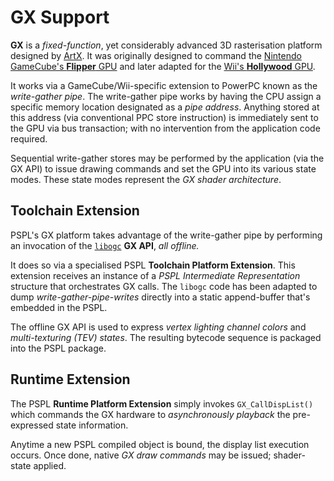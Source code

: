 GX Support
==========

**GX** is a *fixed-function*, yet considerably advanced 3D rasterisation 
platform designed by [ArtX](http://en.wikipedia.org/wiki/ArtX). 
It was originally designed to command the 
[Nintendo GameCube's **Flipper** GPU](http://en.wikipedia.org/wiki/Nintendo_Gamecube#Technical_specifications)
and later adapted for the 
[Wii's **Hollywood** GPU](http://en.wikipedia.org/wiki/Hollywood_%28graphics_chip%29).

It works via a GameCube/Wii-specific extension to PowerPC known as the *write-gather pipe*.
The write-gather pipe works by having the CPU assign a specific memory location
designated as a *pipe address*. Anything stored at this address (via conventional PPC 
store instruction) is immediately sent to the GPU via bus transaction; with no
intervention from the application code required.

Sequential write-gather stores may be performed by the application (via the GX API)
to issue drawing commands and set the GPU into its various state modes. 
These state modes represent the *GX shader architecture*.



Toolchain Extension
-------------------

PSPL's GX platform takes advantage of the write-gather pipe by performing
an invocation of the [`libogc`](http://devkitpro.org) **GX API**, *all offline.*

It does so via a specialised PSPL **Toolchain Platform Extension**. This extension
receives an instance of a *PSPL Intermediate Representation* structure that
orchestrates GX calls. The `libogc` code has been adapted to dump *write-gather-pipe-writes*
directly into a static append-buffer that's embedded in the PSPL. 

The offline GX API is used to express *vertex lighting channel colors*
and *multi-texturing (TEV) states*. The resulting bytecode sequence is packaged 
into the PSPL package.


Runtime Extension
-----------------

The PSPL **Runtime Platform Extension** simply invokes `GX_CallDispList()` which 
commands the GX hardware to *asynchronously playback* the pre-expressed state
information. 

Anytime a new PSPL compiled object is bound, the display list execution occurs. 
Once done, native *GX draw commands* may be issued; shader-state applied. 
